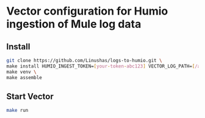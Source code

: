 # Vector configuration for Humio ingestion of Mule log data

## Install
```bash
git clone https://github.com/Linushas/logs-to-humio.git \
make install HUMIO_INGEST_TOKEN=[your-token-abc123] VECTOR_LOG_PATH=[/absolute/path/to/logs/*.log] \
make venv \
make assemble
```

## Start Vector
```bash
make run
```
